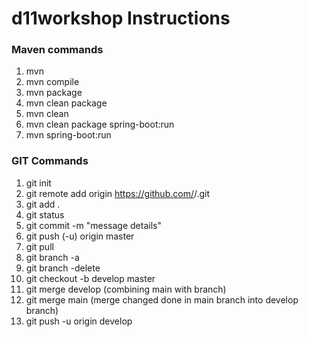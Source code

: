 # d11workshop Instructions

### Maven commands
1. mvn
2. mvn compile
3. mvn package
4. mvn clean package 
5. mvn clean
6. mvn clean package spring-boot:run
7. mvn spring-boot:run

### GIT Commands
1. git init
2. git remote add origin https://github.com/<username>/<projectname>.git
3. git add .
4. git status
5. git commit -m "message details"
6. git push (-u) origin master
7. git pull <remote> <local repo>
8. git branch -a
9. git branch -delete <branch name>
10. git checkout -b develop master
11. git merge develop (combining main with branch)
12. git merge main (merge changed done in main branch into develop branch)
13. git push -u origin develop